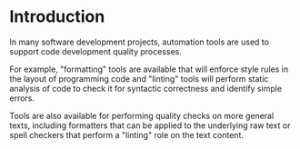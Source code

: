 # Introduction

In many software development projects, automation tools are used to support code development quality processes.

For example, "formatting" tools are available that will enforce style rules in the layout of programming code and "linting" tools will perform static analysis of code to check it for syntactic correctness and identify simple errors.

Tools are also available for performing quality checks on more general texts, including formatters that can be applied to the underlying raw text or spell checkers that perform a "linting" role on the text content.